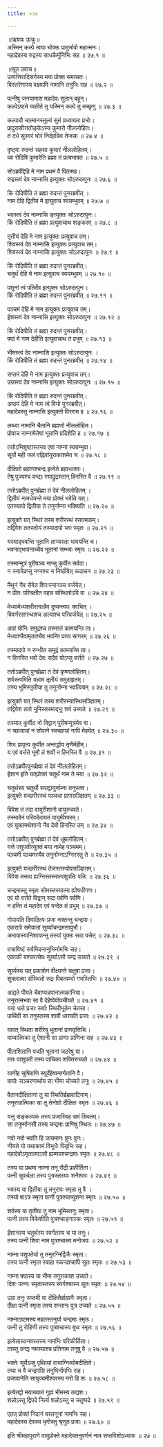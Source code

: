 ```yaml
---
title: ०२७

---
```

॥ऋषयः ऊचुः॥  
अस्मिन् कल्पे त्वया चोक्तः प्रादुर्भावो महात्मनः।  
महादेवस्य रुद्रस्य साधकैर्मुनिभिः सह ॥ २७.१ ॥  
  
॥सूत उवाच॥  
उत्पत्तिरादिसर्गस्य मया प्रोक्त समासतः।  
विस्तरेणास्य वक्ष्यामि नामानि तनुभिः सह ॥ २७.२ ॥  
  
पत्नीषु जनयामास महादेवः सुतान् बहून्।  
कल्पेऽष्टमे व्यतीते तु यस्मिन् कल्पे तु तच्छृणु ॥ २७.३ ॥  
  
कल्पादौ चात्मानस्तुल्यं सुतं प्रध्यायतः प्रभोः।  
प्रादुरासीत्ततोङ्केऽस्य कुमारो नीललोहितः।  
तं दधे सुस्वरं घोरं निर्दहन्निव तेजसा ॥ २७.४ ॥  
  
दृष्ट्वा रुदन्तं सहसा कुमारं नीललोहितम्।  
व्क रोदिषि कुमारेति ब्रह्मा तं प्रत्यभाषत ॥ २७.५ ॥  
  
सोऽब्रवीद्देहि मे नाम प्रथमं वै पितामह।  
रुद्रस्त्वं देव नाम्नासि इत्युक्तः सोऽरुदत्पुनः ॥ २७.६ ॥  
  
कि रोदिषीति तं ब्रह्मा रुदन्तं पुनरब्रवीत् ।  
नाम देहि द्वितीयं मे इत्युवाच स्वयम्भुवम् ॥ २७.७ ॥  
  
भवस्त्वं देव नाम्नासि ङ्त्युक्तः सोऽरुदत्पुनः।  
किं रोदिषीति तं ब्रह्मा प्रत्युवाचाथ शङ्करम् ॥ २७.८ ॥  
  
तृतीयं देहि मे नाम इत्युक्तः प्रत्युवाच तम्।  
शिवस्त्वं देव नाम्नासि इत्युक्तः प्रत्युवाच तम्।  
शिवस्त्वं देव नाम्नासि इत्युक्तः सोऽरुदत्पुनः ॥ २७.९ ॥  
  
किं रोदिषीति तं ब्रह्मा रुदन्तं पुनरब्रवीत्।  
चतुर्थं देहि मे नाम इत्युवाच स्वयम्भुवम् ॥ २७.१० ॥  
  
पशूनां त्वं पतिर्देव इत्युक्तः सोऽरुदत्पुनः।  
किं रोदिषीति तं ब्रह्मा रुदन्तं पुनरब्रवीत् ॥ २७.११ ॥  
  
पञ्चमं देहि मे नाम इत्युक्तः प्रत्युवाच तम्।  
ईशस्त्वं देव नाम्नासि इत्युक्तः सोऽरुदत्पुनः ॥ २७.१२ ॥  
  
किं रोदिषीति तं ब्रह्मा रुदन्तं पुनरब्रवीत्।  
षष्ठं मे नाम देहीति इत्युवाचाथ तं प्रभुम् ॥ २७.१३ ॥  
  
भीमस्त्वं देव नाम्नासि इत्युक्तः सोऽरुदत्पुनः ।  
किं रोदिषीति तं ब्रह्मा रुदन्तं पुनरब्रवीत् ॥ २७.१४ ॥  
  
सप्तमं देहि मे नाम इत्युक्तः प्रत्युवाच तम्।  
उग्रस्त्वं देव नाम्नासि इत्युक्तः सोऽरुदत्पुनः ॥ २७.१५ ॥  
  
किं रोदिषीति तं ब्रह्मा रुदन्तं पुनरब्रवीत्।  
अष्ठमं देहि मे नाम त्वं विभो पुनरब्रवीत्।  
महादेवस्तु नाम्नासि इत्युक्तो विरराम ह ॥ २७.१६ ॥  
  
लब्ध्वा नामानि चैतानि ब्रह्मणो नीललोहितः।  
प्रोवाच नाम्नामेतेषां भूतानि प्रदिशेति ह ॥ २७.१७ ॥  
  
ततोऽभिशृष्टास्तनव एषां नाम्नां स्वयम्भुवा।  
सूर्यो मही जलं वह्निर्वायुराकाशमेव च ॥ २७.१८ ॥  
  
दीक्षितो ब्रह्मणश्चन्द्र इत्येते ब्रह्मधातवः।  
तेषु पूज्यश्च वन्द्यः स्याद्रुद्रस्तान् हिनस्ति वै ॥ २७.१९ ॥  
  
ततोऽब्रवीत् पुनर्ब्रह्मा तं देवं नीललोहितम् ।  
द्वितीयं नामधेयन्ते मया प्रोक्तं भवेति यत्।  
एतस्यापो द्वितीया ते तनुर्नाम्ना भविष्यति ॥ २७.२० ॥  
  
इत्युक्ते यत् स्थिरं तस्य शरीरस्थं रसात्मकम्।  
तद्विवेश ततस्तोयं तस्मादापो भवः स्मृतः ॥ २७.२१ ॥  
  
यस्माद्भवन्ति भूतानि ताभ्यस्ता भावयन्ति च।  
भवनाद्भावनाच्चैव भूतानां सम्भवः स्मृतः ॥ २७.२२ ॥  
  
तस्मान्मूत्रं पुरीषञ्च नाप्सु कुर्वीत सर्वदा।  
न स्नायेदप्सु नग्नश्च न निष्ठीवेत् कदाचन ॥ २७.२३ ॥  
  
मैथुनं नैव सेवेत शिरःस्नानञ्च वर्जयेत्।  
न प्रीतः परिचक्षीत वहन्न संस्थितोऽपि वा ॥ २७.२४ ॥  
  
मेध्यामेध्यशरीरत्वान्नैव दुष्यन्त्यपः क्वचित् ।  
विवर्णरसगन्धाश्च अल्पाश्च परिवर्जयेत् ॥ २७.२५ ॥  
  
अपां योनिः समुद्रश्च तस्मात्तं कामयन्ति ताः।  
मेध्याश्चैवामृताश्चैव भवन्ति प्राप्य सागरम् ॥ २७.२६ ॥  
  
तस्मादपो न रुन्धीत समुद्रं कामयन्ति ताः।  
न हिनस्ति भवो देवः सदैवं योऽप्सु वर्त्तते ॥ २७.२७ ॥  
  
ततोऽब्रवीत् पुनर्ब्रह्मा तं देवं कृष्णलोहितम्।  
शर्वस्त्वमिति यन्नाम तृतीयं समुदाहृतम्।  
तस्य भूमिस्तृतीया तु तनुर्नाम्ना भवत्वियम् ॥ २७.२८ ॥  
  
इत्युक्ते यत् स्थिरं तस्य शरीरस्यास्थिसञ्ज्ञितम्।  
तद्विवेश ततो भूमिस्तस्माद्भूः शर्व उच्यते ॥ २७.२९ ॥  
  
तस्मात् कुर्वीत नो विद्वान् पुरीषम्मूत्रमेव वा।  
न च्छायायां न सोपाने स्वच्छायां नापि मेहयेत् ॥ २७.३० ॥  
  
शिरः प्रापृत्य कुर्वीत अन्तर्द्धाय तृणैर्महीम्।  
य एवं वर्त्तते भूमौ तं शर्वो न हिनस्ति वै ॥ २७.३१ ॥  
  
ततोऽब्रवीत्पुनर्ब्रह्मा तं देवं नीललोहितम्।  
ईशान इति यत्‌प्रोक्तं चतुर्थं नाम ते मया ॥ २७.३२ ॥  
  
चतुर्थस्य चतुर्थी स्याद्वायुर्नाम्ना तनुस्तव।  
इत्युक्ते यच्छरीरस्थं पञ्चधा प्राणसञ्ज्ञितम् ॥ २७.३३ ॥  
  
विवेश तं तदा वायुरीशानो वायुरुच्यते।  
तस्मादेनं परिवदेदायतं वायुमीश्वरम्।  
एवं युक्तमथेशानो नैव देवो हिनस्ति तम् ॥ २७.३४ ॥  
  
ततोऽब्रवीत् पुनर्ब्रह्मा तं देवं धूम्रलोहितम्।  
यत्ते पशुपतीत्युक्तं मया नामेह पञ्चमम्।  
पञ्चमी पञ्चमस्यैव तनुर्नाम्नाऽग्निरस्तु ते ॥ २७.३५ ॥  
  
इत्युक्ते यच्छरीरस्थं तेजस्तस्योपसञ्ज्ञितम्।  
विवेश तत्तदा ह्यग्निस्तस्मात्पशुपतिः पतिः ॥ २७.३६ ॥  
  
चन्द्रमास्तु स्मृतः सोमस्तस्यात्मा ह्योषधीगणः।  
एवं यो वर्त्तते विद्वान् सदा पर्वणि पर्वणि।  
न हन्ति तं महादेव एवं वन्देत तं प्रभुम् ॥ २७.३७ ॥  
  
गोपायति दिवादित्यः प्रजा नक्तन्तु चन्द्रमाः।  
एकरात्रे समेयातां सूर्य्याचन्द्रमसावुभौ।  
अमावास्यानिशायान्तु तस्यां युक्तः सदा वसेत् ॥ २७.३८ ॥  
  
तत्राविष्टं सर्वमिदन्तनुभिर्नामभिः सह।  
एकाकी यश्चरत्येषः सूर्य्याऽसौ चन्द्र उच्यते ॥ २७.३९ ॥  
  
सूर्य्यस्य यत् प्रकाशेन वीक्ष्यन्ते चक्षुषा प्रजाः।  
शुक्लात्मा संस्थितो रुद्रः पिबत्यम्भो गभस्तिभिः ॥ २७.४० ॥  
  
अद्यते पीयते चैवाप्यन्नपानात्मकानिया।  
तनुरात्मभवा सा वै देहेष्वेवोपचीयते ॥ २७.४१ ॥  
 यया धत्ते प्रजाः सर्वाः स्थिरीभूतेन चेतसा।  
पार्थिवी सा तनुस्तस्य शार्वी धारयति प्रजाः ॥ २७.४२ ॥  
  
यावत् स्थिता शरीरेषु भूतानां प्राणवृत्तिभिः।  
वाय्वात्मिका तु ऐशानी सा प्राणाः प्राणिना सह ॥ २७.४३ ॥  
  
पीताशितानि पचति भूतानां जठरेषु या।  
ततः पाशुपती तस्य पाचिका शक्तिरुच्यते ॥ २७.४४ ॥  
  
यानीह सुषिराणि स्युर्देहेष्वन्तर्गतानि वै।  
वायोः सञ्चरणार्थाय सा भीमा चोच्यते तनुः ॥ २७.४५ ॥  
  
वैतानदीक्षितानां तु या स्थितिर्ब्रह्मवादिनाम्।  
तनुरुग्रात्मिका सा तु तेनोग्रो दीक्षितः स्मृतः ॥ २७.४६ ॥  
  
यत्तु सङ्कल्पकं तस्य प्रजास्विह समं स्थितम्।  
सा तनुर्म्मानसी तस्य चन्द्रमाः प्राणिषु स्थितः ॥ २७.४७ ॥  
  
नवो नवो भवति हि जायमानः पुनः पुनः।  
नीयते यो यथाकामं विभुधैः पितृभिः सह।  
महादेवोऽमृतात्माऽसौ ह्यम्मयश्चन्द्रमाः स्मृतः ॥ २७.४८ ॥  
  
तस्य या प्रथमा नाम्ना तनू रौद्री प्रकीर्तिता।  
पत्नी सुवर्चला तस्य पुत्रस्तस्याः शनैश्वरः ॥ २७.४९ ॥  
  
भवस्य या द्वितीया तु तनुरापः स्मृता तु वै ।  
तस्यो षाऽत्र स्मृता पत्नी पुत्रश्चाप्युशना स्मृतः ॥ २७.५० ॥  
  
शर्वस्य या तृतीया तु नाम भूमिस्तनुः स्मृता।  
पत्नी तस्य विकेशीति पुत्रश्चाङ्गारकः स्मृतः ॥ २७.५१ ॥  
  
ईशानस्य चतुर्थस्य स्वर्गतस्य च या तनुः।  
तस्य पत्नी शिवा नाम पुत्रश्चास्य मनोजवः ॥ २७.५२ ॥  
  
नाम्ना पशुपतेर्या तु तनुरग्निर्द्विजैः स्मृता।  
तस्य पत्नी स्मृता स्वाहा स्कन्दश्चापि सुतः स्मृतः ॥ २७.५३ ॥  
  
नाम्ना षष्ठस्य या भीमा तनुराकाश उच्यते।  
दिशः पत्न्यः स्मृतास्तस्य स्वर्गश्चास्य सुतः स्मृतः ॥ २७.५४ ॥  
  
उग्रा तनुः सप्तमी या दीक्षितैर्ब्राह्मणैः स्मृता।  
दीक्षा पत्नी स्मृता तस्य सन्तानः पुत्र उच्यते ॥ २७.५५ ॥  
  
नाम्नाऽष्टमस्य महतस्तनुर्या चन्द्रमाः स्मृतः।  
पत्नी तु रोहिणी तस्य पुत्रश्चास्य बुधः स्मृतः ॥ २७.५६ ॥  
  
इत्येतास्तनवस्तस्य नामभिः परिकीर्तिताः।  
तास्तु वन्द्य नमस्याश्च प्रतिनाम तनूषु वै ॥ २७.५७ ॥  
  
भक्तेः सूर्येऽप्सु पृथिव्यां वाय्वग्निव्योमदीक्षिते।  
तथा च वै चन्द्रमसि तनुभिर्नामभिः सह।  
प्रजावानेति सायुज्यमीश्वरस्य नरो हि सः ॥ २७.५८ ॥  
  
इत्येतद्वो मयाख्यातं गुह्यं भीमस्य तद्यशः।  
शन्नोऽस्तु द्विपदे नित्यं शन्नोऽस्तु च चतुष्पदे ॥ २७.५९ ॥  
  
एतत् प्रोक्तं निदानं वस्तनूनां नामभिः सह।  
महादेवस्य देवस्य भृगोस्तु श्रृणुत प्रजाः ॥ २७.६० ॥  
  
इति श्रीमहापुराणे वायुप्रोक्ते महादेवतनुवर्णनं नाम सप्तविशोऽध्यायः ॥ २७ ॥